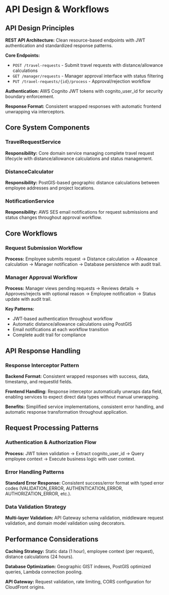 # API Design & Workflows

## API Design Principles

**REST API Architecture:** Clean resource-based endpoints with JWT authentication and standardized response patterns.

**Core Endpoints:**
- `POST /travel-requests` - Submit travel requests with distance/allowance calculations
- `GET /manager/requests` - Manager approval interface with status filtering  
- `PUT /travel-requests/{id}/process` - Approval/rejection workflow

**Authentication:** AWS Cognito JWT tokens with cognito_user_id for security boundary enforcement.

**Response Format:** Consistent wrapped responses with automatic frontend unwrapping via interceptors.

## Core System Components

### TravelRequestService
**Responsibility:** Core domain service managing complete travel request lifecycle with distance/allowance calculations and status management.

### DistanceCalculator
**Responsibility:** PostGIS-based geographic distance calculations between employee addresses and project locations.

### NotificationService
**Responsibility:** AWS SES email notifications for request submissions and status changes throughout approval workflow.

## Core Workflows

### Request Submission Workflow
**Process:** Employee submits request → Distance calculation → Allowance calculation → Manager notification → Database persistence with audit trail.

### Manager Approval Workflow  
**Process:** Manager views pending requests → Reviews details → Approves/rejects with optional reason → Employee notification → Status update with audit trail.

**Key Patterns:**
- JWT-based authentication throughout workflow
- Automatic distance/allowance calculations using PostGIS
- Email notifications at each workflow transition
- Complete audit trail for compliance

## API Response Handling

### Response Interceptor Pattern

**Backend Format:** Consistent wrapped responses with success, data, timestamp, and requestId fields.

**Frontend Handling:** Response interceptor automatically unwraps data field, enabling services to expect direct data types without manual unwrapping.

**Benefits:** Simplified service implementations, consistent error handling, and automatic response transformation throughout application.

## Request Processing Patterns

### Authentication & Authorization Flow
**Process:** JWT token validation → Extract cognito_user_id → Query employee context → Execute business logic with user context.

### Error Handling Patterns
**Standard Error Response:** Consistent success/error format with typed error codes (VALIDATION_ERROR, AUTHENTICATION_ERROR, AUTHORIZATION_ERROR, etc.).

### Data Validation Strategy
**Multi-layer Validation:** API Gateway schema validation, middleware request validation, and domain model validation using decorators.

## Performance Considerations

**Caching Strategy:** Static data (1 hour), employee context (per request), distance calculations (24 hours).

**Database Optimization:** Geographic GIST indexes, PostGIS optimized queries, Lambda connection pooling.

**API Gateway:** Request validation, rate limiting, CORS configuration for CloudFront origins.